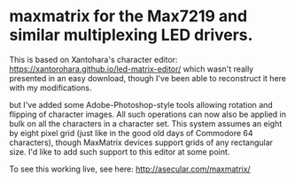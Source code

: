 # maxmatrix for the Max7219 and similar multiplexing LED drivers.

This is based on Xantohara's character editor:
https://xantorohara.github.io/led-matrix-editor/
which wasn't really presented in an easy download, though I've been able to reconstruct it here with my modifications.

but I've added some Adobe-Photoshop-style tools allowing rotation and flipping of character images. All such operations can now also 
be applied in bulk on all the characters in a character set.  This system assumes an eight by eight pixel grid (just like in the good
old days of Commodore 64 characters), though MaxMatrix devices support grids of any rectangular size.  I'd like to add such support to 
this editor at some point.

To see this working live, see here: http://asecular.com/maxmatrix/
